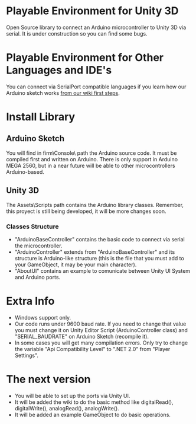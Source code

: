 # Playable Environment for Unity 3D
Open Source library to connect an Arduino microcontroller to Unity 3D via serial.
It is under construction so you can find some bugs.

# Playable Environment for Other Languages and IDE's
You can connect via SerialPort compatible languages if you learn how our Arduino sketch works [from our wiki first steps](https://github.com/TheKing007/Playable-Environment/wiki/First-Steps).

# Install Library

## Arduino Sketch
You will find in firm\Console\ path the Arduino source code. It must be compiled first and written on Arduino. There is only support
in Arduino MEGA 2560, but in a near future will be able to other microcontrollers Arduino-based.

## Unity 3D
The Assets\Scripts path contains the Arduino library classes. Remember, this proyect is still being developed,
it will be more changes soon.

### Classes Structure
* "ArduinoBaseController" contains the basic code to connect via serial the microcontroller.
* "ArduinoController" extends from "ArduinoBaseController" and its structure is Arduino-like structure (this is the file that you must add to your GameObject, it may be your main character).
* "AboutUI" contains an example to comunicate between Unity UI System and Arduino ports.

# Extra Info
* Windows support only.
* Our code runs under 9600 baud rate. If you need to change that value you must change it on Unity Editor Script (ArduinoController class) and "SERIAL_BAUDRATE" on Arduino Sketch (recompile it).
* In some cases you will get many compilation errors. Only try to change the variable "Api Compatibility Level" to ".NET 2.0" from "Player Settings".

# The next version
* You will be able to set up the ports via Unity UI.
* It will be added the wiki to do the basic method like digitalRead(), digitalWrite(), analogRead(), analogWrite().
* It will be added an example GameObject to do basic operations.

